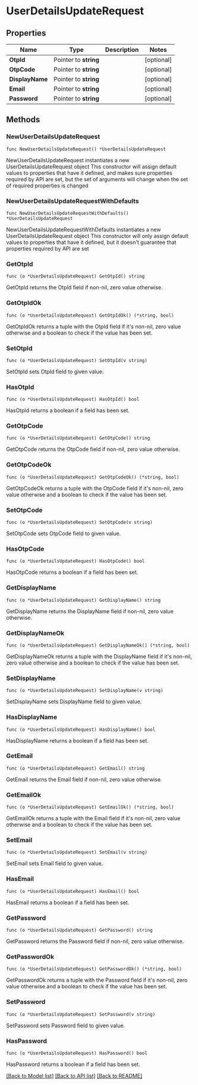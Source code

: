 # UserDetailsUpdateRequest

## Properties

Name | Type | Description | Notes
------------ | ------------- | ------------- | -------------
**OtpId** | Pointer to **string** |  | [optional] 
**OtpCode** | Pointer to **string** |  | [optional] 
**DisplayName** | Pointer to **string** |  | [optional] 
**Email** | Pointer to **string** |  | [optional] 
**Password** | Pointer to **string** |  | [optional] 

## Methods

### NewUserDetailsUpdateRequest

`func NewUserDetailsUpdateRequest() *UserDetailsUpdateRequest`

NewUserDetailsUpdateRequest instantiates a new UserDetailsUpdateRequest object
This constructor will assign default values to properties that have it defined,
and makes sure properties required by API are set, but the set of arguments
will change when the set of required properties is changed

### NewUserDetailsUpdateRequestWithDefaults

`func NewUserDetailsUpdateRequestWithDefaults() *UserDetailsUpdateRequest`

NewUserDetailsUpdateRequestWithDefaults instantiates a new UserDetailsUpdateRequest object
This constructor will only assign default values to properties that have it defined,
but it doesn't guarantee that properties required by API are set

### GetOtpId

`func (o *UserDetailsUpdateRequest) GetOtpId() string`

GetOtpId returns the OtpId field if non-nil, zero value otherwise.

### GetOtpIdOk

`func (o *UserDetailsUpdateRequest) GetOtpIdOk() (*string, bool)`

GetOtpIdOk returns a tuple with the OtpId field if it's non-nil, zero value otherwise
and a boolean to check if the value has been set.

### SetOtpId

`func (o *UserDetailsUpdateRequest) SetOtpId(v string)`

SetOtpId sets OtpId field to given value.

### HasOtpId

`func (o *UserDetailsUpdateRequest) HasOtpId() bool`

HasOtpId returns a boolean if a field has been set.

### GetOtpCode

`func (o *UserDetailsUpdateRequest) GetOtpCode() string`

GetOtpCode returns the OtpCode field if non-nil, zero value otherwise.

### GetOtpCodeOk

`func (o *UserDetailsUpdateRequest) GetOtpCodeOk() (*string, bool)`

GetOtpCodeOk returns a tuple with the OtpCode field if it's non-nil, zero value otherwise
and a boolean to check if the value has been set.

### SetOtpCode

`func (o *UserDetailsUpdateRequest) SetOtpCode(v string)`

SetOtpCode sets OtpCode field to given value.

### HasOtpCode

`func (o *UserDetailsUpdateRequest) HasOtpCode() bool`

HasOtpCode returns a boolean if a field has been set.

### GetDisplayName

`func (o *UserDetailsUpdateRequest) GetDisplayName() string`

GetDisplayName returns the DisplayName field if non-nil, zero value otherwise.

### GetDisplayNameOk

`func (o *UserDetailsUpdateRequest) GetDisplayNameOk() (*string, bool)`

GetDisplayNameOk returns a tuple with the DisplayName field if it's non-nil, zero value otherwise
and a boolean to check if the value has been set.

### SetDisplayName

`func (o *UserDetailsUpdateRequest) SetDisplayName(v string)`

SetDisplayName sets DisplayName field to given value.

### HasDisplayName

`func (o *UserDetailsUpdateRequest) HasDisplayName() bool`

HasDisplayName returns a boolean if a field has been set.

### GetEmail

`func (o *UserDetailsUpdateRequest) GetEmail() string`

GetEmail returns the Email field if non-nil, zero value otherwise.

### GetEmailOk

`func (o *UserDetailsUpdateRequest) GetEmailOk() (*string, bool)`

GetEmailOk returns a tuple with the Email field if it's non-nil, zero value otherwise
and a boolean to check if the value has been set.

### SetEmail

`func (o *UserDetailsUpdateRequest) SetEmail(v string)`

SetEmail sets Email field to given value.

### HasEmail

`func (o *UserDetailsUpdateRequest) HasEmail() bool`

HasEmail returns a boolean if a field has been set.

### GetPassword

`func (o *UserDetailsUpdateRequest) GetPassword() string`

GetPassword returns the Password field if non-nil, zero value otherwise.

### GetPasswordOk

`func (o *UserDetailsUpdateRequest) GetPasswordOk() (*string, bool)`

GetPasswordOk returns a tuple with the Password field if it's non-nil, zero value otherwise
and a boolean to check if the value has been set.

### SetPassword

`func (o *UserDetailsUpdateRequest) SetPassword(v string)`

SetPassword sets Password field to given value.

### HasPassword

`func (o *UserDetailsUpdateRequest) HasPassword() bool`

HasPassword returns a boolean if a field has been set.


[[Back to Model list]](../README.md#documentation-for-models) [[Back to API list]](../README.md#documentation-for-api-endpoints) [[Back to README]](../README.md)



